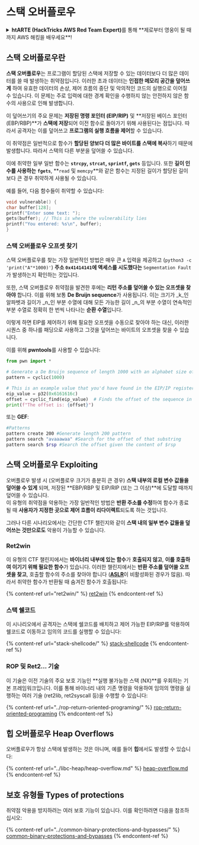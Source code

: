 # 스택 오버플로우

<details>

<summary><strong>htARTE (HackTricks AWS Red Team Expert)</strong>를 통해 **제로부터 영웅이 될 때까지 AWS 해킹을 배우세요**!</summary>

HackTricks를 지원하는 다른 방법:

* **회사가 HackTricks에 광고되길 원하거나 HackTricks를 PDF로 다운로드하고 싶다면** [**구독 요금제**](https://github.com/sponsors/carlospolop)를 확인하세요!
* [**공식 PEASS & HackTricks 굿즈**](https://peass.creator-spring.com)를 구매하세요
* [**The PEASS Family**](https://opensea.io/collection/the-peass-family)를 발견하세요, 저희의 독점 [**NFTs**](https://opensea.io/collection/the-peass-family) 컬렉션
* **💬 [**Discord 그룹**](https://discord.gg/hRep4RUj7f)에 가입하거나 [**텔레그램 그룹**](https://t.me/peass)에 가입하거나 **트위터** 🐦 [**@hacktricks\_live**](https://twitter.com/hacktricks\_live)를 **팔로우**하세요.
* **해킹 트릭을 공유하려면** [**HackTricks**](https://github.com/carlospolop/hacktricks) 및 [**HackTricks Cloud**](https://github.com/carlospolop/hacktricks-cloud) github 저장소에 PR을 제출하세요.

</details>

## 스택 오버플로우란

**스택 오버플로우**는 프로그램이 할당된 스택에 저장할 수 있는 데이터보다 더 많은 데이터를 쓸 때 발생하는 취약점입니다. 이러한 초과 데이터는 **인접한 메모리 공간을 덮어쓰게** 하여 유효한 데이터의 손상, 제어 흐름의 중단 및 악의적인 코드의 실행으로 이어질 수 있습니다. 이 문제는 주로 입력에 대한 경계 확인을 수행하지 않는 안전하지 않은 함수의 사용으로 인해 발생합니다.

이 덮어쓰기의 주요 문제는 **저장된 명령 포인터 (EIP/RIP)** 및 **저장된 베이스 포인터 (EBP/RBP)**가 **스택에 저장**되어 이전 함수로 돌아가기 위해 사용된다는 점입니다. 따라서 공격자는 이를 덮어쓰고 **프로그램의 실행 흐름을 제어**할 수 있습니다.

이 취약점은 일반적으로 함수가 **할당된 양보다 더 많은 바이트를 스택에 복사**하기 때문에 발생합니다. 따라서 스택의 다른 부분을 덮어쓸 수 있습니다.

이에 취약한 일부 일반 함수는 **`strcpy`, `strcat`, `sprintf`, `gets`** 등입니다. 또한 **길이 인수를 사용하는** **`fgets`**, **`read` 및 `memcpy`**와 같은 함수는 지정된 길이가 할당된 길이보다 큰 경우 취약하게 사용될 수 있습니다.

예를 들어, 다음 함수들이 취약할 수 있습니다:
```c
void vulnerable() {
char buffer[128];
printf("Enter some text: ");
gets(buffer); // This is where the vulnerability lies
printf("You entered: %s\n", buffer);
}
```
### 스택 오버플로우 오프셋 찾기

스택 오버플로우를 찾는 가장 일반적인 방법은 매우 큰 `A` 입력을 제공하고 (`python3 -c 'print("A"*1000)'`) **주소 `0x41414141`에 액세스를 시도했다는** `Segmentation Fault`가 발생하는지 확인하는 것입니다.

또한, 스택 오버플로우 취약점을 발견한 후에는 **리턴 주소를 덮어쓸 수 있는 오프셋을 찾아야** 합니다. 이를 위해 보통 **De Bruijn sequence**가 사용됩니다. 이는 크기가 _k_인 알파벳과 길이가 _n_인 부분 수열에 대해 모든 가능한 길이 _n_의 부분 수열이 연속적인 부분 수열로 정확히 한 번씩 나타나는 **순환 수열**입니다.

이렇게 하면 EIP를 제어하기 위해 필요한 오프셋을 수동으로 찾아야 하는 대신, 이러한 시퀀스 중 하나를 패딩으로 사용하고 그것을 덮어쓰는 바이트의 오프셋을 찾을 수 있습니다.

이를 위해 **pwntools**를 사용할 수 있습니다:
```python
from pwn import *

# Generate a De Bruijn sequence of length 1000 with an alphabet size of 256 (byte values)
pattern = cyclic(1000)

# This is an example value that you'd have found in the EIP/IP register upon crash
eip_value = p32(0x6161616c)
offset = cyclic_find(eip_value)  # Finds the offset of the sequence in the De Bruijn pattern
print(f"The offset is: {offset}")
```
또는 **GEF**:
```bash
#Patterns
pattern create 200 #Generate length 200 pattern
pattern search "avaaawaa" #Search for the offset of that substring
pattern search $rsp #Search the offset given the content of $rsp
```
## 스택 오버플로우 Exploiting

오버플로우 발생 시 (오버플로우 크기가 충분히 큰 경우) **스택 내부의 로컬 변수 값들을 덮어쓸 수 있게** 되며, 저장된 **EBP/RBP 및 EIP/RIP (또는 그 이상)**에 도달할 때까지 덮어쓸 수 있습니다.\
이 유형의 취약점을 악용하는 가장 일반적인 방법은 **반환 주소를 수정**하여 함수가 종료될 때 **사용자가 지정한 곳으로 제어 흐름이 리다이렉트**되도록 하는 것입니다.

그러나 다른 시나리오에서는 간단한 CTF 챌린지와 같이 **스택 내의 일부 변수 값들을 덮어쓰는 것만으로도** 악용이 가능할 수 있습니다.

### Ret2win

이 유형의 CTF 챌린지에서는 **바이너리 내부에 있는 함수**가 **호출되지 않고**, **이를 호출하여 이기기 위해 필요한 함수**가 있습니다. 이러한 챌린지에서는 **반환 주소를 덮어쓸 오프셋을 찾고**, 호출할 함수의 주소를 찾아야 합니다 ([**ASLR**](../common-binary-protections-and-bypasses/aslr/)이 비활성화된 경우가 많음). 따라서 취약한 함수가 반환될 때 숨겨진 함수가 호출됩니다:

{% content-ref url="ret2win/" %}
[ret2win](ret2win/)
{% endcontent-ref %}

### 스택 쉘코드

이 시나리오에서 공격자는 스택에 쉘코드를 배치하고 제어 가능한 EIP/RIP를 악용하여 쉘코드로 이동하고 임의의 코드를 실행할 수 있습니다:

{% content-ref url="stack-shellcode/" %}
[stack-shellcode](stack-shellcode/)
{% endcontent-ref %}

### ROP 및 Ret2... 기술

이 기술은 이전 기술의 주요 보호 기능인 **실행 불가능한 스택 (NX)**를 우회하는 기본 프레임워크입니다. 이를 통해 바이너리 내의 기존 명령을 악용하여 임의의 명령을 실행하는 여러 기술 (ret2lib, ret2syscall 등)을 수행할 수 있습니다:

{% content-ref url="../rop-return-oriented-programing/" %}
[rop-return-oriented-programing](../rop-return-oriented-programing/)
{% endcontent-ref %}

## 힙 오버플로우 Heap Overflows

오버플로우가 항상 스택에 발생하는 것은 아니며, 예를 들어 **힙**에서도 발생할 수 있습니다:

{% content-ref url="../libc-heap/heap-overflow.md" %}
[heap-overflow.md](../libc-heap/heap-overflow.md)
{% endcontent-ref %}

## 보호 유형들 Types of protections

취약점 악용을 방지하려는 여러 보호 기능이 있습니다. 이를 확인하려면 다음을 참조하십시오:

{% content-ref url="../common-binary-protections-and-bypasses/" %}
[common-binary-protections-and-bypasses](../common-binary-protections-and-bypasses/)
{% endcontent-ref %}
